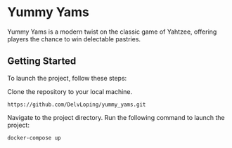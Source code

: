 # Yummy Yams

Yummy Yams is a modern twist on the classic game of Yahtzee, offering players the chance to win delectable pastries.

## Getting Started

To launch the project, follow these steps:

Clone the repository to your local machine.

```
https://github.com/DelvLoping/yummy_yams.git
```

Navigate to the project directory.
Run the following command to launch the project:

```
docker-compose up
```
